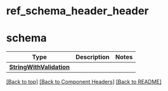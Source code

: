 # ref_schema_header_header
# schema
Type | Description  | Notes
------------- | ------------- | -------------
[**StringWithValidation**](../../components/schema/StringWithValidation.md) |  | 


[[Back to top]](#top) [[Back to Component Headers]](../../../README.md#Component-Headers) [[Back to README]](../../../README.md)
